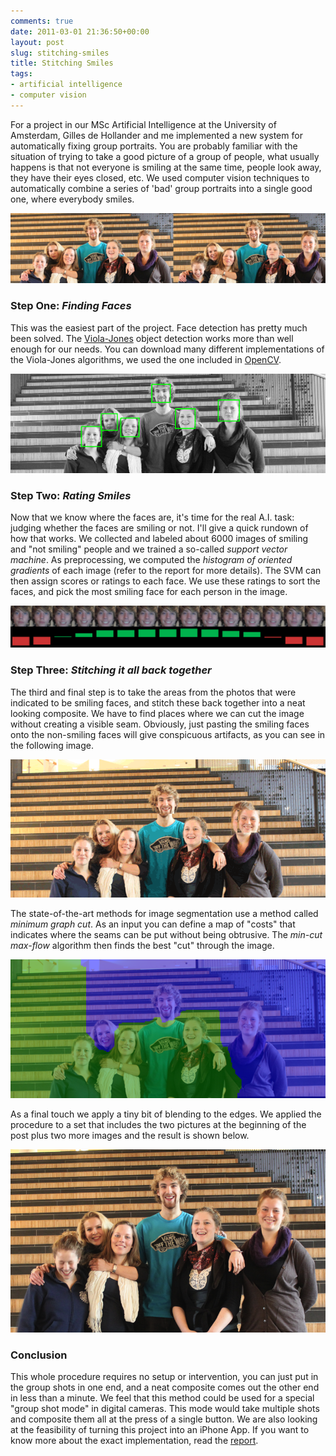 ```yaml
---
comments: true
date: 2011-03-01 21:36:50+00:00
layout: post
slug: stitching-smiles
title: Stitching Smiles
tags:
- artificial intelligence
- computer vision
---
```


For a project in our MSc Artificial Intelligence at the University of Amsterdam, Gilles de Hollander and me implemented a new system for automatically fixing group portraits. You are probably familiar with the situation of trying to take a good picture of a group of people, what usually happens is that not everyone is smiling at the same time, people look away, they have their eyes closed, etc. We used computer vision techniques to automatically combine a series of 'bad' group portraits into a single good one, where everybody smiles.

![An example of a group portrait where not everybody was smiling at once.](/assets/2011-03-01-stitching-smiles/source-images.png)


### Step One: _Finding Faces_

This was the easiest part of the project. Face detection has pretty much been solved. The [Viola-Jones](http://en.wikipedia.org/wiki/Viola-Jones_object_detection_framework) object detection works more than well enough for our needs. You can download many different implementations of the Viola-Jones algorithms, we used the one included in [OpenCV](http://opencv.willowgarage.com/wiki/).

![Results of the Viola-Jones face detection.](/assets/2011-03-01-stitching-smiles/violajones.png)


### Step Two: _Rating Smiles_

Now that we know where the faces are, it's time for the real A.I. task: judging whether the faces are smiling or not. I'll give a quick rundown of how that works. We collected and labeled about 6000 images of smiling and "not smiling" people and we trained a so-called _support vector machine_. As preprocessing, we computed the _histogram of oriented gradients_ of each image  (refer to the report for more details). The SVM can then assign scores or ratings to each face. We use these ratings to sort the faces, and pick the most smiling face for each person in the image.

![Smile ratings for frames of a movie displayed as bars.](/assets/2011-03-01-stitching-smiles/smilerates.png)


### Step Three: _Stitching it all back together_

The third and final step is to take the areas from the photos that were indicated to be smiling faces, and stitch these back together into a neat looking composite. We have to find places where we can cut the image without creating a visible seam. Obviously, just pasting the smiling faces onto the non-smiling faces will give conspicuous artifacts, as you can see in the following image.

![Just pasting the smiling faces doesn't quite cut it.](/assets/2011-03-01-stitching-smiles/copypasted.gif)

The state-of-the-art methods for image segmentation use a method called _minimum graph cut_. As an input you can define a map of "costs" that indicates where the seams can be put without being obtrusive. The _min-cut max-flow_ algorithm then finds the best "cut" through the image.

![Blue areas were taken from picture A, green areas from picture B.](/assets/2011-03-01-stitching-smiles/overlayed-labels.png)

As a final touch we apply a tiny bit of blending to the edges. We applied the procedure to a set that includes the two pictures at the beginning of the post plus two more images and the result is shown below.

[![The resulting image: everyone is smiling!](/assets/2011-03-01-stitching-smiles/final-stitched-01.png)](/assets/2011-03-01-stitching-smiles/final-stitched-01.png)


### Conclusion

This whole procedure requires no setup or intervention, you can just put in the group shots in one end, and a neat composite comes out the other end in less than a minute. We feel that this method could be used for a special "group shot mode" in digital cameras. This mode would take multiple shots and composite them all at the press of a single button. We are also looking at the feasibility of turning this project into an iPhone App. If you want to know more about the exact implementation, read the [report](/assets/2011-03-01-stitching-smiles/projectAI-2011-dehollander-vandenberg.pdf).
